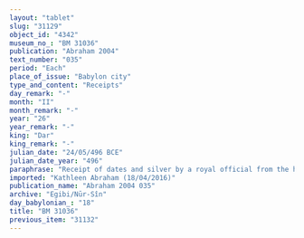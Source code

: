 ```yaml
---
layout: "tablet"
slug: "31129"
object_id: "4342"
museum_no_: "BM 31036"
publication: "Abraham 2004"
text_number: "035"
period: "Each"
place_of_issue: "Babylon city"
type_and_content: "Receipts"
day_remark: "-"
month: "II"
month_remark: "-"
year: "26"
year_remark: "-"
king: "Dar"
king_remark: "-"
julian_date: "24/05/496 BCE"
julian_date_year: "496"
paraphrase: "Receipt of dates and silver by a royal official from the head of the Egibi family. By order of the Governor of Babylon.<br /> <strong>A</strong>, a courtier (<em>&scaron;a rē&scaron; &scaron;arri</em>), receives (<em>mahāru</em>) 15 kor of dates from <strong>B</strong>. He acts by order of (<em>ina qibi</em>) <strong>C</strong>, Governor of Babylon (<em>&scaron;ākin ṭēmi</em>). He also (<em>adi</em>) receives the register (<em>giṭṭu</em>) on 2/3 minas of silver [&hellip;] of which 1/8 is alloy, which is in the hands (<em>ina qāt</em>) of <strong>D</strong>. The parties to the contract have taken one copy of the document each. Names of 4 witnesses and the scribe.<br /> <br /> <strong>A</strong>=Bēl-u&scaron;allim/Ina-Nab&ucirc;-ultarrah, (<em>&scaron;a rē&scaron; &scaron;arri</em>);&nbsp;<strong>B</strong>=&Scaron;i&scaron;ku/Iddinaya//Egibi<sub> </sub>(=Marduk-nāṣir-apli/Itti-Marduk-balāṭu//Egibi);&nbsp;<strong>C</strong>=Gūzānu,(<em>&scaron;ākin ṭēmi</em> of Babylon);&nbsp;<strong>D</strong>=Iqūpu/Nādinu//Gahul-Marduk"
imported: "Kathleen Abraham (18/04/2016)"
publication_name: "Abraham 2004 035"
archive: "Egibi/Nūr-Sîn"
day_babylonian_: "18"
title: "BM 31036"
previous_item: "31132"
---
```

